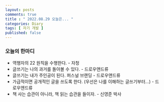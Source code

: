 ```yaml
---
layout: posts
comments: true
title : " 2022.08.29 오늘은... "
categories: Diary
tags: [ 자기 개발 ]
published: false
---
```


### 오늘의 한마디

- 역행자의 22 원칙을 수행한다. - 자청
- 글쓰기는 나의 과거를 돌아볼 수 있다. - 드로우앤드류
- 글쓰기는 내가 주인공이 된다. 퍼스널 브랜딩 - 드로우앤드류
- 가급적이면 공개적인 글을 쓰도록 한다. (우선은 나를 이해하는 글쓰기부터...) - 드로우앤드류
- 책 사는 습관이 아니라, 책 읽는 습관을 들이자. - 신영준 박사

